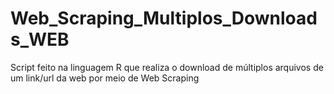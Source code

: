 # Web_Scraping_Multiplos_Downloads_WEB
Script feito na linguagem R que realiza o download de múltiplos arquivos de um link/url da web por meio de Web Scraping
